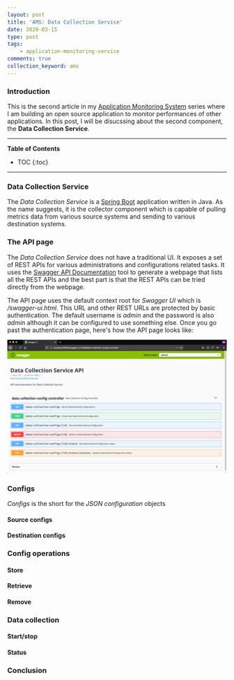 ```yaml
---
layout: post
title: 'AMS: Data Collection Service'
date: 2020-03-15
type: post
tags:
    - application-monitoring-service
comments: true
collection_keyword: ams
---
```

### Introduction
This is the second article in my
[Application Monitoring System](collections/application-monitoring-system.html)
series where I am building an open source application to monitor performances
of other applications. In this post, I will be disucssing about the second
component, the **Data Collection Service**.

---
**Table of Contents**
* TOC
{:toc}
---

### Data Collection Service
The *Data Collection Service* is a
[Spring Boot](https://spring.io/projects/spring-boot) application written in
Java. As the name suggests, it is the collector component which is capable of
pulling metrics data from various source systems and sending to various
destination systems.

### The API page
The *Data Collection Service* does not have a traditional UI. It exposes a set
of REST APIs for various administrations and configurations related tasks. It
uses the [Swagger API Documentation](https://swagger.io/) tool to generate a
webpage that lists all the REST APIs and the best part is that the REST APIs
can be tried directly from the webpage.

The API page uses the default context root for *Swagger UI* which is
*/swagger-ui.html*. This URL and other REST URLs are protected by basic 
authentication. The default username is *admin* and the password is also
*admin* although it can be configured to use something else. Once you go past
the authentication page, here's how the API page looks like:

![The API page](assets/images/ams-data-collection-service-api-page.png)

### Configs
*Configs* is the short for the *JSON configuration* objects

#### Source configs

#### Destination configs

### Config operations

#### Store

#### Retrieve

#### Remove

### Data collection

#### Start/stop

#### Status

### Conclusion
